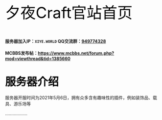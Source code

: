 <a style="font-size: 50px;color: black;">夕夜Craft官站首页</a>

<br>

#### 服务器加入IP：`XIYE.WORLD` QQ交流群：[949774328](https://jq.qq.com/?_wv=1027&k=2nYWBNUY)

#### MCBBS发布帖：https://www.mcbbs.net/forum.php?mod=viewthread&tid=1385660

# <a style="font-size: 35px;color: black;">服务器介绍</a>

服务器开服时间为2021年5月6日，拥有众多含有趣味性的插件，例如装饰品、载具、游乐场等

………………
